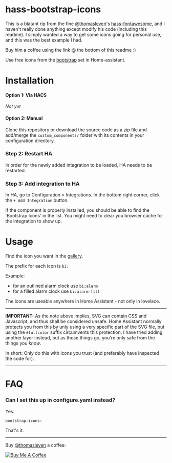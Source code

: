 # hass-bootstrap-icons

This is a blatant rip from the fine [@thomasleven](https://github.com/thomasloven)'s [hass-fontawesome](https://github.com/thomasloven/hass-fontawesome), and I haven't really done anything except modify his code (including this readme). I simply wanted a way to get some icons going for personal use, and this was the best example I had.

Buy him a coffee using the link @ the bottom of this readme :)

Use free icons from the [bootstrap](https://icons.getbootstrap.com/) set in Home-assistant.

# Installation

#### Option 1: Via HACS

_Not yet_

#### Option 2: Manual

Clone this repository or download the source code as a zip file and add/merge the `custom_components/` folder with its contents in your configuration directory.

### Step 2: Restart HA

In order for the newly added integration to be loaded, HA needs to be restarted.

### Step 3: Add integration to HA

In HA, go to Configuration > Integrations.
In the bottom right corner, click the `+ Add Integration` button.

If the component is properly installed, you should be able to find the 'Bootstrap Icons' in the list. You might need to clear you browser cache for the integration to show up.

# Usage

Find the icon you want in the [gallery](https://icons.getbootstrap.com/#icons).

The prefix for each icon is `bi:`

Example:
- for an outlined alarm clock use `bi:alarm`
- for a filled alarm clock use `bi:alarm-fill`

The icons are useable anywhere in Home Assistant - not only in lovelace.

---

**IMPORTANT:** As the note above implies, SVG can contain CSS and Javascript, and thus shall be considered unsafe. Home Assistant normally protects you from this by unly using a very specific part of the SVG file, but using the `#fullcolor` suffix circumvents this protection. I have tried adding another layer instead, but as those things go, you're only safe from the things you _know_.

In short: Only do this with icons you trust (and preferably have inspected the code for).

---

# FAQ

### Can I set this up in configure.yaml instead?

Yes.

```
bootstrap-icons:
```

That's it.

---

Buy [@thomasleven](https://github.com/thomasloven) a coffee:

<a href="https://www.buymeacoffee.com/uqD6KHCdJ" target="_blank"><img src="https://www.buymeacoffee.com/assets/img/custom_images/white_img.png" alt="Buy Me A Coffee" style="height: auto !important;width: auto !important;" ></a>
